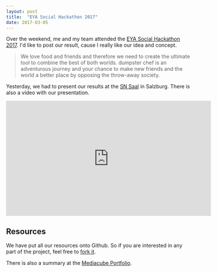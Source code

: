```yaml
---
layout: post
title:  "EYA Social Hackathon 2017"
date: 2017-03-05
---
```


Over the weekend, me and my team attended the [EYA Social Hackathon 2017](https://eu-youthaward.org/social-hackathon-2017/).
I'd like to post our result, cause I really like our idea and concept.

> We love food and friends and therefore we need to create the ultimate tool to combine the best of both worlds.
dumpster chef is an adventurous journey and your chance to make new friends and the world a better place by opposing
the throw-away society.

Yesterday, we had to present our results at the [SN Saal](http://www.salzburg.com/nachrichten/unternehmen/wir-ueber-uns/sn/artikel/sn-saal-ihre-veranstaltung-in-modernem-rahmen-1503/)
in Salzburg. There is also a video with our presentation.

<iframe width="560" height="315" src="https://www.youtube.com/embed/awpqTNC5XRo" frameborder="0" allowfullscreen></iframe>

## Resources

We have put all our resources onto Github. So if you are interested in any part of the project, feel free to
[fork it](https://github.com/multimediatechnology/dumpster).

There is also a summary at the [Mediacube Portfolio](https://portfolio.mediacube.at/projects/2017-dumpster-chef).
